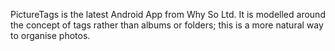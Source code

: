 PictureTags is the latest Android App from Why So Ltd. It is modelled around the concept of tags rather than albums or folders; this is a more natural way to organise photos.

